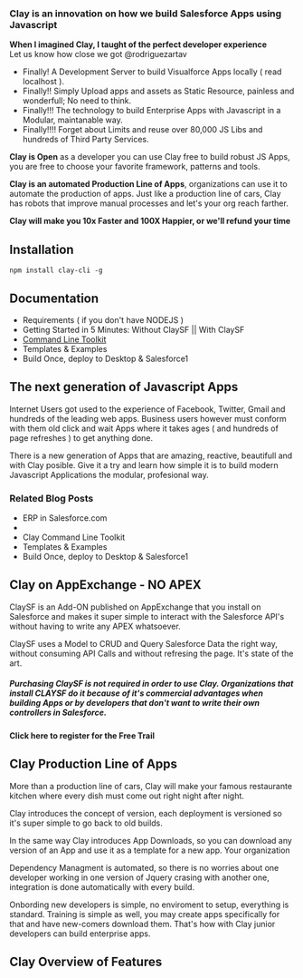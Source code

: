 ### Clay is an innovation on how we build Salesforce Apps using Javascript

**When I imagined Clay, I taught of the perfect developer experience**<br/>
Let us know how close we got @rodriguezartav

* Finally! A Development Server to build Visualforce Apps locally ( read localhost ).
* Finally!! Simply Upload apps and assets as Static Resource, painless and wonderfull; No need to think.
* Finally!!! The technology to build Enterprise Apps with Javascript in a Modular, maintanable way.
* Finally!!!! Forget about Limits and reuse over 80,000 JS Libs and hundreds of Third Party Services.

**Clay is Open** as a developer you can use Clay free to build robust JS Apps, you are free to choose your favorite framework, patterns and tools.

**Clay is an automated Production Line of Apps**, organizations can use it to automate the production of apps. Just like a production line of cars, Clay has robots that improve manual processes and let's your org reach farther.

**Clay will make you 10x Faster and 100X Happier, or we'll refund your time**


## Installation
```
npm install clay-cli -g
```

## Documentation
* Requirements ( if you don't have NODEJS )
* Getting Started in 5 Minutes: Without ClaySF || With ClaySF
* [Command Line Toolkit](https://github.com/3vot/clay/wiki/Clay-Command-Line-Toolkit)
* Templates & Examples
* Build Once, deploy to Desktop & Salesforce1

## The next generation of Javascript Apps
Internet Users got used to the experience of Facebook, Twitter, Gmail and hundreds of the leading web apps. Business users however must conform with them old click and wait Apps where it takes ages ( and hundreds of page refreshes ) to get anything done.

There is a new generation of Apps that are amazing, reactive, beautifull and with Clay posible. Give it a try and learn how simple it is to build modern Javascript Applications the modular, profesional way.

### Related Blog Posts
* ERP in Salesforce.com
* 
* Clay Command Line Toolkit
* Templates & Examples
* Build Once, deploy to Desktop & Salesforce1

## Clay on AppExchange - NO APEX
ClaySF is an Add-ON published on AppExchange that you install on Salesforce and makes it super simple to interact with the Salesforce API's without having to write any APEX whatsoever. 

ClaySF uses a Model to CRUD and Query Salesforce Data the right way, without consuming API Calls and without refresing the page. It's state of the art.

##### Purchasing ClaySF is not required in order to use Clay. Organizations that install CLAYSF do it because of it's commercial advantages when building Apps or by developers that don't want to write their own controllers in Salesforce.

**Click here to register for the Free Trail**

## Clay Production Line of Apps
More than a production line of cars, Clay will make your famous restaurante kitchen where every dish must come out right night after night.

Clay introduces the concept of version, each deployment is versioned so it's super simple to go back to old builds.

In the same way Clay introduces App Downloads, so you can download any version of an App and use it as a template for a new app. Your organization

Dependency Managment is automated, so there is no worries about one developer working in one version of Jquery crasing with another one, integration is done automatically with every build.

Onbording new developers is simple, no enviroment to setup, everything is standard. Training is simple as well, you may create apps specifically for that and have new-comers download them. That's how with Clay junior developers can build enterprise apps.

## Clay Overview of Features


